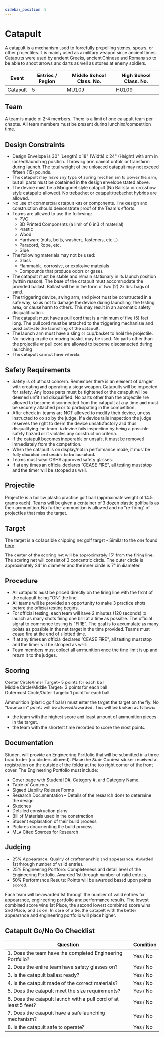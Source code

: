 ```yaml
---
sidebar_position: 5
---
```


# Catapult

A catapult is a mechanism used to forcefully propelling stones, spears, or other projectiles. It is mainly used as a military weapon since ancient times. Catapults were used by ancient Greeks, ancient Chinese and Romans so to be able to shoot arrows and darts as well as stones at enemy soldiers.

| Event    | Entries / Region | Middle School Class. No. | High School Class. No. |
| -------- | ---------------- | ------------------------ | ---------------------- |
| Catapult | 5                | MU109                    | HU109                  |

## Team

A team is made of 2-4 members. There is a limit of one catapult team per chapter. All team members must be present during lunching/competition time.

## Design Constraints

- Design Envelope is 30" (Length) x 18" (Width) x 24" (Height) with arm in locked/launching position. Throwing arm cannot unfold or transform during launch. The total weight of the unloaded catapult may not exceed fifteen (15) pounds.
- The catapult may have any type of spring mechanism to power the arm, but all parts must be contained in the design envelope stated above.
- The device must be a Mangonel style catapult (No Ballista or crossbow style catapults allowed). No trebuchet or catapult/trebuchet hybrids are allowed.
- No use of commercial catapult kits or components. The design and construction should demonstrate proof of the Team's efforts.
- Teams are allowed to use the following:
  - PVC
  - 3D Printed Components (a limit of 6 in3 of material)
  - Plastic
  - Wood
  - Hardware (nuts, bolts, washers, fasteners, etc...)
  - Paracord, Rope, etc.
  - Glue
- The following materials may not be used:
  - Glass
  - Flammable, corrosive, or explosive materials
  - Compounds that produce odors or gases.
- The catapult must be stable and remain stationary in its launch position (within reason). The base of the catapult must accommodate the provided ballast. Ballast will be in the form of two (2) 25 lbs. bags of sand.
- The triggering device, swing arm, and pivot must be constructed in a safe way, so as not to damage the device during launching, the testing area, or cause harm to others. This may result in an automatic safety disqualification.
- The catapult must have a pull cord that is a minimum of five (5) feet long. The pull cord must be attached to the triggering mechanism and used activate the launching of the catapult.
- The launch arm must have a sling or cup/basket to hold the projectile. No moving cradle or moving basket may be used. No parts other than the projectile or pull cord are allowed to become disconnected during launching
- The catapult cannot have wheels.

## Safety Requirements

- Safety is of utmost concern. Remember there is an element of danger with creating and operating a siege weapon. Catapults will be inspected for safety. Any loose parts must be tightened or the catapult will be deemed unfit and disqualified. No parts other than the projectile are allowed to become disconnected from the catapult at any time and must be securely attached prior to participating in the competition.
- After check in, teams are NOT allowed to modify their device, unless instructed to do so by the judge. If a device fails inspection the judge reserves the right to deem the device unsatisfactory and thus disqualifying the team. A device fails inspection by being a possible safety hazard or it violates any construction criteria.
- If the catapult becomes inoperable or unsafe, it must be removed immediately from the competition.
- When the catapult is on display/not in performance mode, it must be fully disabled and unable to be launched.
- Teams must wear OSHA approved safety glasses.
- If at any times an official declares "CEASE FIRE", all testing must stop and the timer will be stopped as well.

## Projectile

Projectile is a hollow plastic practice golf ball (approximate weight of 14.5 grams each). Teams will be given a container of 3 dozen plastic golf balls as their ammunition. No further ammunition is allowed and no "re-firing" of projectiles that miss the target.

## Target

The target is a collapsible chipping net golf target - Similar to the one found [here](https://www.amazon.com/JEF-World-Golf-Collapsible-Chipping/dp/B006ZD19F6/ref=sr_1_11?crid=17AKR47EL8XAL&keywords=chipping+net&qid=1661959069&s=sporting-goods&sprefix=chipping+net%2Csporting%2C113&sr=1-11).

The center of the scoring net will be approximately 15' from the firing line. The scoring net will consist of 3 concentric circle. The outer circle is approximately 24" in diameter and the inner circle is 7" in diameter.

## Procedure

- All catapults must be placed directly on the firing line with the front of the catapult being "ON" the line.
- All teams will be provided an opportunity to make 3 practice shots before the official testing begins.
- For official testing, each team will have 2 minutes (120 seconds) to launch as many shots firing one ball at a time as possible. The official signal to commence testing is "FIRE". The goal is to accumulate as many points as possible in the net target in the time provided. Teams must cease fire at the end of allotted time.
- If at any times an official declares "CEASE FIRE", all testing must stop and the timer will be stopped as well.
- Team members must collect all ammunition once the time limit is up and return it to the judges.

## Scoring

Center Circle/Inner Target= 5 points for each ball  
Middle Circle/Middle Target= 3 points for each ball  
Outermost Circle/Outer Target= 1 point for each ball

Ammunition (plastic golf balls) must enter the target the target on the fly. No "bounce in" points will be allowed/awarded. Ties will be broken as follows:

- the team with the highest score and least amount of ammunition pieces in the target.
- the team with the shortest time recorded to score the most points.

## Documentation

Student will provide an Engineering Portfolio that will be submitted in a three brad folder (no binders allowed). Place the State Contest sticker received at registration on the outside of the folder at the top right corner of the front cover. The Engineering Portfolio must include:

- Cover page with Student ID#, Category #, and Category Name.
- Table of Contents
- Signed Liability Release Forms
- Research Documentation – Details of the research done to determine the design
- Sketches
- Detailed construction plans
- Bill of Materials used in the construction
- Student explanation of their build process
- Pictures documenting the build process
- MLA Cited Sources for Research

## Judging

- 25% Appearance: Quality of craftsmanship and appearance. Awarded 1st through number of valid entries.
- 25% Engineering Portfolio: Completeness and detail level of the Engineering Portfolio. Awarded 1st through number of valid entries.
- 50% Performance Results: Points will be awarded based upon points scored.

Each team will be awarded 1st through the number of valid entries for appearance, engineering portfolio and performance results. The lowest combined score wins 1st Place, the second lowest combined score wins 2nd Place, and so on. In case of a tie, the catapult with the better appearance and engineering portfolio will place higher.

## Catapult Go/No Go Checklist

| Question                                                         | Condition |
| ---------------------------------------------------------------- | --------- |
| 1. Does the team have the completed Engineering Portfolio?       | Yes / No  |
| 2. Does the entire team have safety glasses on?                  | Yes / No  |
| 3. Is the catapult ballast ready?                                | Yes / No  |
| 4. Is the catapult made of the correct materials?                | Yes / No  |
| 5. Does the catapult meet the size requirements?                 | Yes / No  |
| 6. Does the catapult launch with a pull cord of at least 5 feet? | Yes / No  |
| 7. Does the catapult have a safe launching mechanism?            | Yes / No  |
| 8. Is the catapult safe to operate?                              | Yes / No  |

